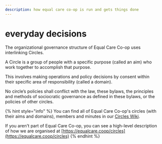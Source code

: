 ```yaml
---
description: how equal care co-op is run and gets things done
---
```


# everyday decisions

The organizational governance structure of Equal Care Co-op uses interlinking Circles. 

A Circle is a group of people with a specific purpose \(called an aim\) who work together to accomplish that purpose.

This involves making operations and policy decisions by consent within their specific area of responsibility \(called a domain\).

 No circle’s policies shall conflict with the law, these bylaws, the principles and methods of sociocratic governance as defined in these bylaws, or the policies of other circles.

{% hint style="info" %}
You can find all of Equal Care Co-op's circles \(with their aims and domains\), members and minutes in our [Circles Wiki](https://circles.equalcare.coop/).

If you aren't part of Equal Care Co-op, you can see a high-level description of how we are organised at [https://equalcare.coop/circles](https://equalcare.coop/circles)
{% endhint %}

